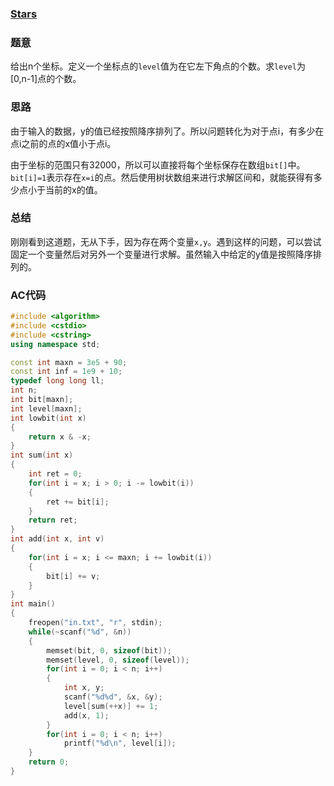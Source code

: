 ### [Stars](https://vjudge.net/problem/HDU-1541#author=0)

### 题意

给出n个坐标。定义一个坐标点的`level`值为在它左下角点的个数。求`level`为[0,n-1]点的个数。

### 思路

由于输入的数据，y的值已经按照降序排列了。所以问题转化为对于点i，有多少在点i之前的点的x值小于点i。

由于坐标的范围只有32000，所以可以直接将每个坐标保存在数组`bit[]`中。`bit[i]=1`表示存在`x=i`的点。然后使用树状数组来进行求解区间和，就能获得有多少点小于当前的x的值。

### 总结

刚刚看到这道题，无从下手，因为存在两个变量`x,y`。遇到这样的问题，可以尝试固定一个变量然后对另外一个变量进行求解。虽然输入中给定的y值是按照降序排列的。

### AC代码

```cpp
#include <algorithm>
#include <cstdio>
#include <cstring>
using namespace std;

const int maxn = 3e5 + 90;
const int inf = 1e9 + 10;
typedef long long ll;
int n;
int bit[maxn];
int level[maxn];
int lowbit(int x)
{
    return x & -x;
}
int sum(int x)
{
    int ret = 0;
    for(int i = x; i > 0; i -= lowbit(i))
    {
        ret += bit[i];
    }
    return ret;
}
int add(int x, int v)
{
    for(int i = x; i <= maxn; i += lowbit(i))
    {
        bit[i] += v;
    }
}
int main()
{
    freopen("in.txt", "r", stdin);
    while(~scanf("%d", &n))
    {
        memset(bit, 0, sizeof(bit));
        memset(level, 0, sizeof(level));
        for(int i = 0; i < n; i++)
        {
            int x, y;
            scanf("%d%d", &x, &y);
            level[sum(++x)] += 1;
            add(x, 1);
        }
        for(int i = 0; i < n; i++)
            printf("%d\n", level[i]);
    }
    return 0;
}
```

